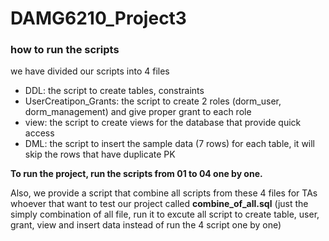 # DAMG6210_Project3
### how to run the scripts
we have divided our scripts into 4 files
- DDL: the script to create tables, constraints
- UserCreatipon_Grants: the script to create 2 roles (dorm_user, dorm_management) and give proper grant to each role
- view: the script to create views for the database that provide quick access 
- DML: the script to insert the sample data (7 rows) for each table, it will skip the rows that have duplicate PK

  
**To run the project, run the scripts from 01 to 04 one by one.**

Also, we provide a script that combine all scripts from these 4 files for TAs whoever that want to test our project called **combine_of_all.sql**
(just the simply combination of all file, run it to excute all script to create table, user, grant, view and insert data instead of run the 4 script one by one)
